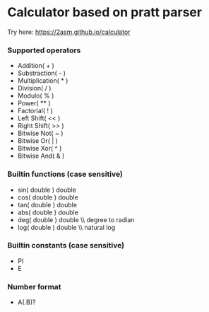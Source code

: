 # Calculator based on pratt parser
Try here: https://2asm.github.io/calculator
### Supported operators
* Addition( \+ )
* Substraction( \- )
* Multiplication( \* )
* Division( \/ )
* Modulo( \% )
* Power( \*\* )
* Factorial( \! )
* Left Shift( \<\< )
* Right Shift( \>\> )
* Bitwise Not( \~ )
* Bitwise Or( \| )
* Bitwise Xor( \^ )
* Bitwise And( \& )

### Builtin functions (case sensitive)
* sin( double ) double
* cos( double ) double
* tan( double ) double
* abs( double ) double
* deg( double ) double      \\\\ degree to radian
* log( double ) double      \\\\ natural log

### Builtin constants (case sensitive)
* PI
* E

### Number format 
* A(.B)?
